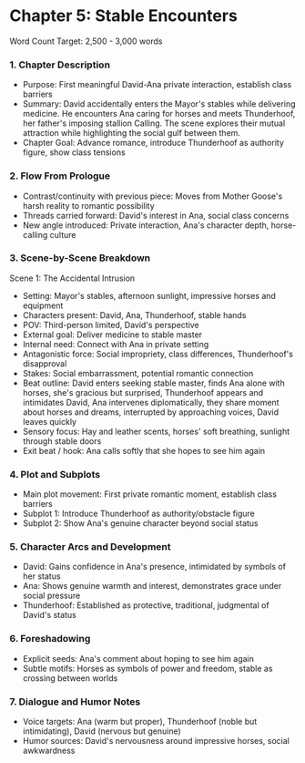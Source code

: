 # Chapter 5: Stable Encounters

Word Count Target: 2,500 - 3,000 words

### 1. Chapter Description
- Purpose: First meaningful David-Ana private interaction, establish class barriers
- Summary: David accidentally enters the Mayor's stables while delivering medicine. He encounters Ana caring for horses and meets Thunderhoof, her father's imposing stallion Calling. The scene explores their mutual attraction while highlighting the social gulf between them.
- Chapter Goal: Advance romance, introduce Thunderhoof as authority figure, show class tensions

### 2. Flow From Prologue
- Contrast/continuity with previous piece: Moves from Mother Goose's harsh reality to romantic possibility
- Threads carried forward: David's interest in Ana, social class concerns
- New angle introduced: Private interaction, Ana's character depth, horse-calling culture

### 3. Scene-by-Scene Breakdown

Scene 1: The Accidental Intrusion
- Setting: Mayor's stables, afternoon sunlight, impressive horses and equipment
- Characters present: David, Ana, Thunderhoof, stable hands
- POV: Third-person limited, David's perspective
- External goal: Deliver medicine to stable master
- Internal need: Connect with Ana in private setting
- Antagonistic force: Social impropriety, class differences, Thunderhoof's disapproval
- Stakes: Social embarrassment, potential romantic connection
- Beat outline: David enters seeking stable master, finds Ana alone with horses, she's gracious but surprised, Thunderhoof appears and intimidates David, Ana intervenes diplomatically, they share moment about horses and dreams, interrupted by approaching voices, David leaves quickly
- Sensory focus: Hay and leather scents, horses' soft breathing, sunlight through stable doors
- Exit beat / hook: Ana calls softly that she hopes to see him again

### 4. Plot and Subplots
- Main plot movement: First private romantic moment, establish class barriers
- Subplot 1: Introduce Thunderhoof as authority/obstacle figure
- Subplot 2: Show Ana's genuine character beyond social status

### 5. Character Arcs and Development
- David: Gains confidence in Ana's presence, intimidated by symbols of her status
- Ana: Shows genuine warmth and interest, demonstrates grace under social pressure
- Thunderhoof: Established as protective, traditional, judgmental of David's status

### 6. Foreshadowing
- Explicit seeds: Ana's comment about hoping to see him again
- Subtle motifs: Horses as symbols of power and freedom, stable as crossing between worlds

### 7. Dialogue and Humor Notes
- Voice targets: Ana (warm but proper), Thunderhoof (noble but intimidating), David (nervous but genuine)
- Humor sources: David's nervousness around impressive horses, social awkwardness